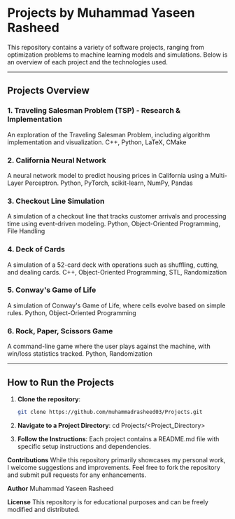 # Projects by Muhammad Yaseen Rasheed

This repository contains a variety of software projects, ranging from optimization problems to machine learning models and simulations. Below is an overview of each project and the technologies used.

---

## Projects Overview

### 1. Traveling Salesman Problem (TSP) - Research & Implementation
An exploration of the Traveling Salesman Problem, including algorithm implementation and visualization.
C++, Python, LaTeX, CMake

### 2. California Neural Network
A neural network model to predict housing prices in California using a Multi-Layer Perceptron.
Python, PyTorch, scikit-learn, NumPy, Pandas

### 3. Checkout Line Simulation
A simulation of a checkout line that tracks customer arrivals and processing time using event-driven modeling.
Python, Object-Oriented Programming, File Handling

### 4. Deck of Cards
A simulation of a 52-card deck with operations such as shuffling, cutting, and dealing cards.
C++, Object-Oriented Programming, STL, Randomization

### 5. Conway's Game of Life
A simulation of Conway's Game of Life, where cells evolve based on simple rules.
Python, Object-Oriented Programming

### 6. Rock, Paper, Scissors Game
A command-line game where the user plays against the machine, with win/loss statistics tracked.
Python, Randomization

---

## How to Run the Projects

1. **Clone the repository**:
   ```bash
   git clone https://github.com/muhammadrasheed03/Projects.git

2. **Navigate to a Project Directory**:
cd Projects/<Project_Directory>

3. **Follow the Instructions**: Each project contains a README.md file with specific setup instructions and dependencies.

**Contributions**
While this repository primarily showcases my personal work, I welcome suggestions and improvements. Feel free to fork the repository and submit pull requests for any enhancements.

**Author**
Muhammad Yaseen Rasheed

**License**
This repository is for educational purposes and can be freely modified and distributed.
